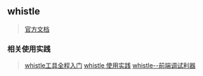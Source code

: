 ## whistle

> [官方文档](https://wproxy.org/whistle/)

### 相关使用实践

> [whistle工具全程入门](https://imweb.io/topic/596480af33d7f9a94951744c)
> [whistle 使用实践](https://jelly.jd.com/article/6006b1045b6c6a01506c87f3)
> [whistle--前端调试利器](https://juejin.cn/post/6844903684736827400)
